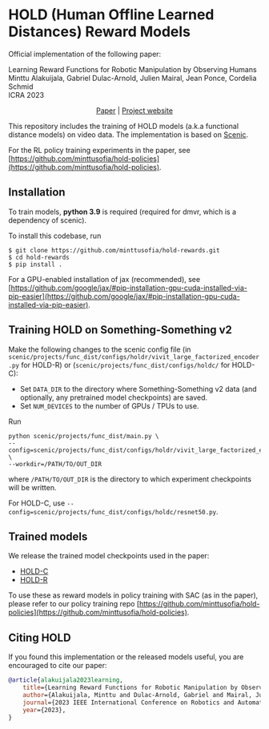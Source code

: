 # HOLD (Human Offline Learned Distances) Reward Models

Official implementation of the following paper:  

Learning Reward Functions for Robotic Manipulation by Observing Humans  
Minttu Alakuijala, Gabriel Dulac-Arnold, Julien Mairal, Jean Ponce, Cordelia Schmid  
ICRA 2023
<p align="center"><a href="https://arxiv.org/abs/2211.09019">Paper</a> | <a href="https://sites.google.com/view/hold-rewards">Project website</a></p>

This repository includes the training of HOLD models (a.k.a functional distance models) on video data.
The implementation is based on [Scenic](https://github.com/google-research/scenic).

For the RL policy training experiments in the paper, see [https://github.com/minttusofia/hold-policies](https://github.com/minttusofia/hold-policies).
  

## Installation

To train models, **python 3.9** is required (required for dmvr, which is a dependency of scenic).

To install this codebase, run
```shell
$ git clone https://github.com/minttusofia/hold-rewards.git
$ cd hold-rewards
$ pip install .
```
For a GPU-enabled installation of jax (recommended), see [https://github.com/google/jax/#pip-installation-gpu-cuda-installed-via-pip-easier](https://github.com/google/jax/#pip-installation-gpu-cuda-installed-via-pip-easier).


## Training HOLD on Something-Something v2

Make the following changes to the scenic config file (in `scenic/projects/func_dist/configs/holdr/vivit_large_factorized_encoder.py` for HOLD-R) or (`scenic/projects/func_dist/configs/holdc/` for HOLD-C):
* Set `DATA_DIR` to the directory where Something-Something v2 data (and optionally, any pretrained model checkpoints) are saved.
* Set `NUM_DEVICES` to the number of GPUs / TPUs to use.

Run
```shell
python scenic/projects/func_dist/main.py \
--config=scenic/projects/func_dist/configs/holdr/vivit_large_factorized_encoder.py \
--workdir=/PATH/TO/OUT_DIR
```
where `/PATH/TO/OUT_DIR` is the directory to which experiment checkpoints will be written.

For HOLD-C, use `--config=scenic/projects/func_dist/configs/holdc/resnet50.py`.


## Trained models

We release the trained model checkpoints used in the paper:  
* [HOLD-C](https://huggingface.co/minttusofia/hold/tree/main/holdc)  
* [HOLD-R](https://huggingface.co/minttusofia/hold/tree/main/holdr)

To use these as reward models in policy training with SAC (as in the paper), please refer to our policy training repo [https://github.com/minttusofia/hold-policies](https://github.com/minttusofia/hold-policies).

 
## Citing HOLD

If you found this implementation or the released models useful, you are encouraged to cite our paper:
```bibtex
@article{alakuijala2023learning,  
    title={Learning Reward Functions for Robotic Manipulation by Observing Humans},  
    author={Alakuijala, Minttu and Dulac-Arnold, Gabriel and Mairal, Julien and Ponce, Jean and Schmid, Cordelia},  
    journal={2023 IEEE International Conference on Robotics and Automation (ICRA)},  
    year={2023},  
}
```

